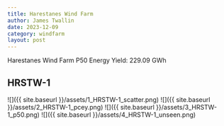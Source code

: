 ```yaml
---
title: Harestanes Wind Farm
author: James Twallin
date: 2023-12-09
category: windfarm
layout: post
---
```

Harestanes Wind Farm P50 Energy Yield: 229.09 GWh

HRSTW-1
-------------
![]({{ site.baseurl }}/assets/1_HRSTW-1_scatter.png)
![]({{ site.baseurl }}/assets/2_HRSTW-1_pcey.png)
![]({{ site.baseurl }}/assets/3_HRSTW-1_p50.png)
![]({{ site.baseurl }}/assets/4_HRSTW-1_unseen.png)


